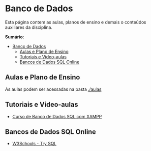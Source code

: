 # Banco de Dados

Esta página contem as aulas, planos de ensino e demais o conteúdos auxiliares da disciplina.

**Sumário**:
- [Banco de Dados](#banco-de-dados)
  - [Aulas e Plano de Ensino](#aulas-e-plano-de-ensino)
  - [Tutoriais e Video-aulas](#tutoriais-e-video-aulas)
  - [Bancos de Dados SQL Online](#bancos-de-dados-sql-online)


## Aulas e Plano de Ensino

As aulas podem ser acessadas na pasta [./aulas](./aulas)

## Tutoriais e Video-aulas

- [Curso de Banco de Dados SQL com XAMPP](https://www.youtube.com/playlist?list=PLGjBx0p9zRN8ZtnCpGC35OqnQVdcP0gp6)

## Bancos de Dados SQL Online

- [W3Schools - Try SQL](https://www.w3schools.com/sql/trysql.asp?filename=trysql_asc)